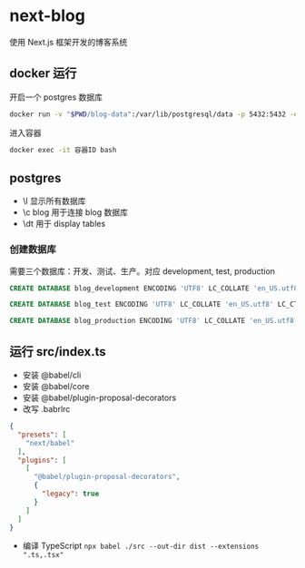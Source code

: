 # next-blog

使用 Next.js 框架开发的博客系统

## docker 运行

开启一个 postgres 数据库

```bash
docker run -v "$PWD/blog-data":/var/lib/postgresql/data -p 5432:5432 -e POSTGRES_USER=blog -e POSTGRES_HOST_AUTH_METHOD=trust -d postgres:12.2
```

进入容器

```bash
docker exec -it 容器ID bash
```

## postgres

* \l 显示所有数据库
* \c blog 用于连接 blog 数据库
* \dt 用于 display tables

### 创建数据库

需要三个数据库：开发、测试、生产。对应 development, test, production

```sql
CREATE DATABASE blog_development ENCODING 'UTF8' LC_COLLATE 'en_US.utf8' LC_CTYPE 'en_US.utf8';

CREATE DATABASE blog_test ENCODING 'UTF8' LC_COLLATE 'en_US.utf8' LC_CTYPE 'en_US.utf8';

CREATE DATABASE blog_production ENCODING 'UTF8' LC_COLLATE 'en_US.utf8' LC_CTYPE 'en_US.utf8';
```

## 运行 src/index.ts

* 安装 @babel/cli
* 安装 @babel/core
* 安装 @babel/plugin-proposal-decorators
* 改写 .babrlrc
  
```json
{
  "presets": [
    "next/babel"
  ],
  "plugins": [
    [
      "@babel/plugin-proposal-decorators",
      {
        "legacy": true
      }
    ]
  ]
}
```

* 编译 TypeScript `npx babel ./src --out-dir dist --extensions ".ts,.tsx"`
